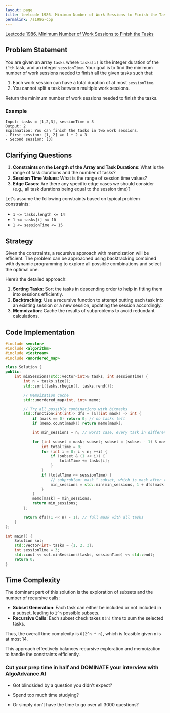 ```yaml
---
layout: page
title: leetcode 1986. Minimum Number of Work Sessions to Finish the Tasks
permalink: /s1986-cpp
---
```

[Leetcode 1986. Minimum Number of Work Sessions to Finish the Tasks](https://algoadvance.github.io/algoadvance/l1986)
## Problem Statement

You are given an array `tasks` where `tasks[i]` is the integer duration of the `i^th` task, and an integer `sessionTime`. Your goal is to find the minimum number of work sessions needed to finish all the given tasks such that:

1. Each work session can have a total duration of at most `sessionTime`.
2. You cannot split a task between multiple work sessions.

Return the minimum number of work sessions needed to finish the tasks.

### Example
```plaintext
Input: tasks = [1,2,3], sessionTime = 3
Output: 2
Explanation: You can finish the tasks in two work sessions.
- First session: [1, 2] => 1 + 2 = 3
- Second session: [3]
```

## Clarifying Questions

1. **Constraints on the Length of the Array and Task Durations**: What is the range of task durations and the number of tasks?
2. **Session Time Values**: What is the range of session time values?
3. **Edge Cases**: Are there any specific edge cases we should consider (e.g., all task durations being equal to the session time)?

Let's assume the following constraints based on typical problem constraints:
- `1 <= tasks.length <= 14`
- `1 <= tasks[i] <= 10`
- `1 <= sessionTime <= 15`

## Strategy

Given the constraints, a recursive approach with memoization will be efficient. The problem can be approached using backtracking combined with dynamic programming to explore all possible combinations and select the optimal one.

Here’s the detailed approach:
1. **Sorting Tasks**: Sort the tasks in descending order to help in fitting them into sessions efficiently.
2. **Backtracking**: Use a recursive function to attempt putting each task into an existing session or a new session, updating the session accordingly.
3. **Memoization**: Cache the results of subproblems to avoid redundant calculations.

## Code Implementation

```cpp
#include <vector>
#include <algorithm>
#include <iostream>
#include <unordered_map>

class Solution {
public:
    int minSessions(std::vector<int>& tasks, int sessionTime) {
        int n = tasks.size();
        std::sort(tasks.rbegin(), tasks.rend());

        // Memoization cache
        std::unordered_map<int, int> memo;

        // Try all possible combinations with bitmasks
        std::function<int(int)> dfs = [&](int mask) -> int {
            if (mask == 0) return 0; // no tasks left
            if (memo.count(mask)) return memo[mask];

            int min_sessions = n; // worst case, every task in different session
            
            for (int subset = mask; subset; subset = (subset - 1) & mask) {
                int totalTime = 0;
                for (int i = 0; i < n; ++i) {
                    if (subset & (1 << i)) {
                        totalTime += tasks[i];
                    }
                }
                if (totalTime <= sessionTime) {
                    // subproblem: mask ^ subset, which is mask after removing tasks in subset
                    min_sessions = std::min(min_sessions, 1 + dfs(mask ^ subset));
                }
            }
            memo[mask] = min_sessions;
            return min_sessions;
        };

        return dfs((1 << n) - 1); // full mask with all tasks
    }
};

int main() {
    Solution sol;
    std::vector<int> tasks = {1, 2, 3};
    int sessionTime = 3;
    std::cout << sol.minSessions(tasks, sessionTime) << std::endl;
    return 0;
}
```

## Time Complexity

The dominant part of this solution is the exploration of subsets and the number of recursive calls:
- **Subset Generation**: Each task can either be included or not included in a subset, leading to `2^n` possible subsets.
- **Recursive Calls**: Each subset check takes `O(n)` time to sum the selected tasks.

Thus, the overall time complexity is `O(2^n * n)`, which is feasible given `n` is at most 14.

This approach effectively balances recursive exploration and memoization to handle the constraints efficiently.


### Cut your prep time in half and DOMINATE your interview with [AlgoAdvance AI](https://algoAdvance.com)

- Got blindsided by a question you didn't expect?

- Spend too much time studying?

- Or simply don't have the time to go over all 3000 questions?

